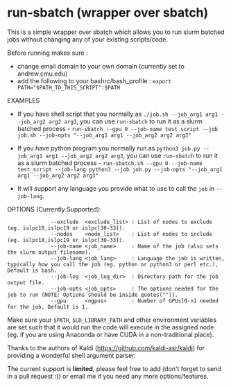 # run-sbatch (wrapper over sbatch)

This is a simple wrapper over sbatch which allows you to run slurm batched jobs without changing any of your existing scripts/code.

Before running makes sure :
- change email domain to your own domain (currently set to andrew.cmu.edu)
- add the following to your bashrc/bash_profile : `export PATH="$PATH_TO_THIS_SCRIPT":$PATH` 

EXAMPLES
- If you have shell script that you normally as `./job.sh --job_arg1 arg1 --job_arg2 arg2 arg3`, you can use `run-sbatch` to run it as a slurm batched process - `run-sbatch --gpu 0 --job-name test_script --job job.sh --job-opts "--job_arg1 arg1 --job_arg2 arg2 arg3"` 

- If you have python program you normally run as `python3 job.py --job_arg1 arg1 --job_arg2 arg2 arg3`, you can use `run-sbatch` to run it as a slurm batched process - `run-sbatch.sh --gpu 0 --job-name test_script --job-lang python3 --job job.py --job-opts "--job_arg1 arg1 --job_arg2 arg2 arg3"` 

- It will support any language you provide what to use to call the `job` in `--job-lang`.

OPTIONS (Currently Supported):
```
              --exclude  <exclude_list> : List of nodes to exclude (eg. islpc18,islpc19 or islpc[30-33]).
              --nodes    <node_list>    : List of nodes to include (eg. islpc18,islpc19 or islpc[30-33]).
              --job-name <job_name>     : Name of the job (also sets the slurm output filename).
              --job-lang <job_lang>     : Language the job is written, typically how you call the job (eg. python or python3 or perl etc.), Default is bash.
              --job-log  <job_log_dir>  : Directory path for the job output file.
              --job-opts <job_opts>     : The options needed for the job to run (NOTE: Options should be inside quotes("")).
              --gpu      <ngpus>        : Number of GPUs[0-n] needed for the job, Default is 1.
```

Make sure your `$PATH`, `$LD_LIBRARY_PATH` and other environment variables are set such that it would run the code will execute in the assigned node (eg. if you are using Anaconda or have CUDA in a non-traditional place).

Thanks to the authors of Kaldi (https://github.com/kaldi-asr/kaldi) for providing a wonderful shell argument parser.

The current support is **limited**, please feel free to add (don't forget to send in a pull request :)) or email me if you need any more options/features.
